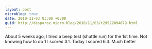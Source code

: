 ```yaml
---
layout: post
microblog: true
date: 2010-11-03 03:00 +0300
guid: http://desparoz.micro.blog/2010/11/03/t29522094879.html
---
```

About 5 weeks ago, I tried a beep test (shuttle run) for the 1st time. Not knowing how to do 1 I scored 3.1. Today I scored 6.3. Much better
